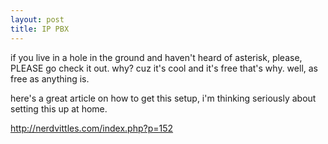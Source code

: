 ```yaml
---
layout: post
title: IP PBX
---
```


if you live in a hole in the ground and haven't heard of asterisk, please, PLEASE go check it out. why? cuz it's cool and it's free that's why. well, as free as anything is.

here's a great article on how to get this setup, i'm thinking seriously about setting this up at home.

http://nerdvittles.com/index.php?p=152
